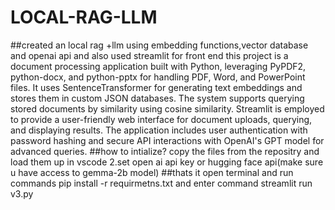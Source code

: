 # LOCAL-RAG-LLM
##created an local rag +llm using embedding functions,vector database and openai api and also used streamlit for front end
this project is a document processing application built with Python, leveraging PyPDF2, python-docx, and python-pptx for handling PDF, Word, and PowerPoint files. It uses SentenceTransformer for generating text embeddings and stores them in custom JSON databases. The system supports querying stored documents by similarity using cosine similarity. Streamlit is employed to provide a user-friendly web interface for document uploads, querying, and displaying results. The application includes user authentication with password hashing and secure API interactions with OpenAI's GPT model for advanced queries.
##how to intialize?
copy the files from the repositry and load them up in vscode
2.set open ai api key or hugging face api(make sure u have access to gemma-2b model)
##thats it open terminal and run commands pip install -r requirmetns.txt and enter command streamlit run v3.py
